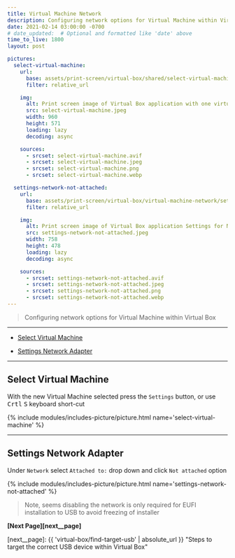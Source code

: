 ```yaml
---
title: Virtual Machine Network
description: Configuring network options for Virtual Machine within Virtual Box
date: 2021-02-14 03:00:00 -0700
# date_updated:  # Optional and formatted like 'date' above
time_to_live: 1800
layout: post

pictures:
  select-virtual-machine:
    url:
      base: assets/print-screen/virtual-box/shared/select-virtual-machine/
      filter: relative_url

    img:
      alt: Print screen image of Virtual Box application with one virtual machines configured
      src: select-virtual-machine.jpeg
      width: 960
      height: 571
      loading: lazy
      decoding: async

    sources:
      - srcset: select-virtual-machine.avif
      - srcset: select-virtual-machine.jpeg
      - srcset: select-virtual-machine.png
      - srcset: select-virtual-machine.webp

  settings-network-not-attached:
    url:
      base: assets/print-screen/virtual-box/virtual-machine-network/settings-network-not-attached/
      filter: relative_url

    img:
      alt: Print screen image of Virtual Box application Settings for Network
      src: settings-network-not-attached.jpeg
      width: 758
      height: 478
      loading: lazy
      decoding: async

    sources:
      - srcset: settings-network-not-attached.avif
      - srcset: settings-network-not-attached.jpeg
      - srcset: settings-network-not-attached.png
      - srcset: settings-network-not-attached.webp
---
```




> Configuring network options for Virtual Machine within Virtual Box


---


- [Select Virtual Machine][heading__select_virtual_machine]

- [Settings Network Adapter][heading__settings_network_adapter]


---



## Select Virtual Machine
[heading__select_virtual_machine]: #select-virtual-machine


With the new Virtual Machine selected press the `Settings` button, or use <kbd>Crtl</kbd> <kbd>S</kbd> keyboard short-cut


{% include modules/includes-picture/picture.html name='select-virtual-machine' %}


______


## Settings Network Adapter
[heading__settings_network_adapter]: #settings-network-adapter


Under `Network` select `Attached to:` drop down and click `Not attached` option


{% include modules/includes-picture/picture.html name='settings-network-not-attached' %}


> Note, seems disabling the network is only required for EUFI installation to USB to avoid freezing of installer


**[Next Page][next__page]**


[next__page]: {{ 'virtual-box/find-target-usb' | absolute_url }} "Steps to target the correct USB device within Virtual Box"

